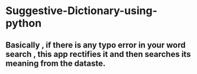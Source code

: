 # Suggestive-Dictionary-using-python
## Basically ,  if there is any typo error in your word search , this app rectifies it and then searches its meaning from the dataste.
